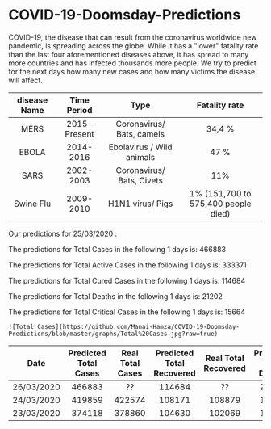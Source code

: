 # COVID-19-Doomsday-Predictions
COVID-19, the disease that can result from the coronavirus worldwide new pandemic, is spreading across the globe. While it has a "lower" fatality rate than the last four aforementioned diseases above, it has spread to many more countries and has infected thousands more people. We try to predict for the next days how many new cases and how many victims the disease will affect.

 

| disease Name | Time Period  |           Type            |            Fatality rate            |
| :----------: | :----------: | :-----------------------: | :---------------------------------: |
|     MERS     | 2015-Present | Coronavirus/ Bats, camels |               34,4 %                |
|    EBOLA     |  2014-2016   | Ebolavirus / Wild animals |                47 %                 |
|     SARS     |  2002-2003   | Coronavirus/ Bats, Civets |                 11%                 |
|  Swine Flu   |  2009-2010   |     H1N1 virus/ Pigs      | 1% (151,700 to 575,400 people died) |



Our predictions for 25/03/2020 : 

The predictions for Total Cases in the following 1 days is:
466883

The predictions for Total Active Cases in the following 1 days is:
333371

The predictions for Total Cured Cases in the following 1 days is:
114684

The predictions for Total Deaths in the following 1 days is:
21202

The predictions for Total Critical Cases in the following 1 days is:
15664



```
![Total Cases](https://github.com/Manai-Hamza/COVID-19-Doomsday-Predictions/blob/master/graphs/Total%20Cases.jpg?raw=true)
```



|    Date    | Predicted Total Cases | Real Total Cases | Predicted Total Recovered | Real Total Recovered | Predicted  Total Deaths | Real Total Deaths | Predicted Active Cases | Real Total Cases | Predicted  Critical Cases | Real Critical Cases |
| :--------: | :-------------------: | :--------------: | :-----------------------: | :------------------: | :---------------------: | :---------------: | :--------------------: | :--------------: | :-----------------------: | :-----------------: |
| 26/03/2020 |        466883         |        ??        |          114684           |          ??          |          21202          |        ??         |         333371         |        ??        |           15664           |         ??          |
| 24/03/2020 |        419859         |      422574      |          108171           |        108879        |          18646          |       18894       |         292093         |      294801      |           14062           |        13095        |
| 23/03/2020 |        374118         |      378860      |          104630           |        102069        |          16485          |       16514       |         252519         |      260277      |           12252           |        12062        |